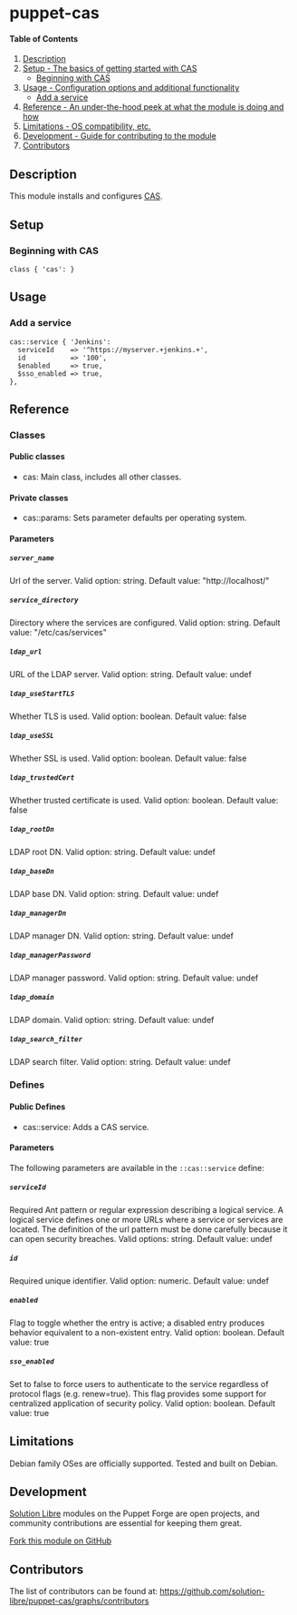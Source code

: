 # puppet-cas

#### Table of Contents

1. [Description](#description)
2. [Setup - The basics of getting started with CAS](#setup)
    * [Beginning with CAS](#beginning-with-cas)
3. [Usage - Configuration options and additional functionality](#usage)
    * [Add a service](#add-a-service)
4. [Reference - An under-the-hood peek at what the module is doing and how](#reference)
5. [Limitations - OS compatibility, etc.](#limitations)
6. [Development - Guide for contributing to the module](#development)
7. [Contributors](#contributors)

## Description

This module installs and configures [CAS](https://wiki.jasig.org/display/CAS/Home).

## Setup

### Beginning with CAS

```puppet
class { 'cas': }
```

## Usage

### Add a service

```puppet
cas::service { 'Jenkins':
  serviceId    => '^https://myserver.+jenkins.+',
  id           => '100',
  $enabled     => true,
  $sso_enabled => true,
},
```

## Reference

### Classes

#### Public classes

* cas: Main class, includes all other classes.

#### Private classes

* cas::params: Sets parameter defaults per operating system.

#### Parameters

##### `server_name`

Url of the server. Valid option: string. Default value: "http://localhost/"

##### `service_directory`

Directory where the services are configured. Valid option: string. Default value: "/etc/cas/services"

##### `ldap_url`

URL of the LDAP server. Valid option: string. Default value: undef

##### `ldap_useStartTLS`

Whether TLS is used. Valid option: boolean. Default value: false

##### `ldap_useSSL`

Whether SSL is used. Valid option: boolean. Default value: false

##### `ldap_trustedCert`

Whether trusted certificate is used. Valid option: boolean. Default value: false

##### `ldap_rootDn`

LDAP root DN. Valid option: string. Default value: undef

##### `ldap_baseDn`

LDAP base DN. Valid option: string. Default value: undef

##### `ldap_managerDn` 

LDAP manager DN. Valid option: string. Default value: undef

##### `ldap_managerPassword` 

LDAP manager password. Valid option: string. Default value: undef

##### `ldap_domain`

LDAP domain. Valid option: string. Default value: undef

##### `ldap_search_filter`

LDAP search filter. Valid option: string. Default value: undef

### Defines

#### Public Defines

* cas::service: Adds a CAS service.

#### Parameters

The following parameters are available in the `::cas::service` define:

##### `serviceId`

Required Ant pattern or regular expression describing a logical service. A logical service defines one or more URLs where a service or services are located. The definition of the url pattern must be done carefully because it can open security breaches. Valid options: string. Default value: undef

##### `id`

Required unique identifier. Valid option: numeric. Default value: undef

##### `enabled`

Flag to toggle whether the entry is active; a disabled entry produces behavior equivalent to a non-existent entry. Valid option: boolean. Default value: true

##### `sso_enabled`
Set to false to force users to authenticate to the service regardless of protocol flags (e.g. renew=true). This flag provides some support for centralized application of security policy. Valid option: boolean. Default value: true

## Limitations

Debian family OSes are officially supported. Tested and built on Debian.

## Development

[Solution Libre](https://www.solution-libre.fr) modules on the Puppet Forge are open projects, and community contributions are essential for keeping them great.

[Fork this module on GitHub](https://github.com/solution-libre/puppet-cas/fork)

## Contributors

The list of contributors can be found at: https://github.com/solution-libre/puppet-cas/graphs/contributors
